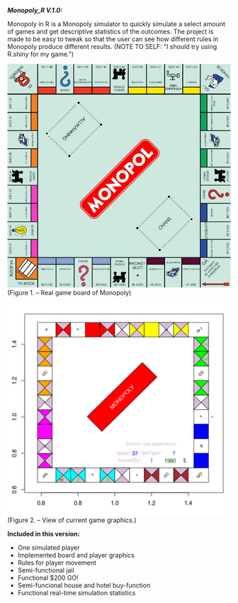 _**Monopoly_R V.1.0:**_

Monopoly in R is a Monopoly simulator to quickly simulate a select amount of games
and get descriptive statistics of the outcomes. The project is made to be easy to 
tweak so that the user can see how different rules in Monopoly produce different 
results. (NOTE TO SELF: "I should try using R.shiny for my game.")

<img src="https://github.com/23ThomasStreet/Monopoly-in-R/blob/main/monopolyReal.jpeg?raw=true?" width="800">
(Figure 1. – Real game board of Monopoly)

![View of current game graphics](https://github.com/23ThomasStreet/Monopoly-in-R/blob/main/boardTest.png?raw=true)
(Figure 2. – View of current game graphics.)

**Included in this version:**
* One simulated player
* Implemented board and player graphics
* Rules for player movement
* Semi-functional jail
* Functional $200 GO!
* Semi-funcional house and hotel buy-function
* Functional real-time simulation statistics
